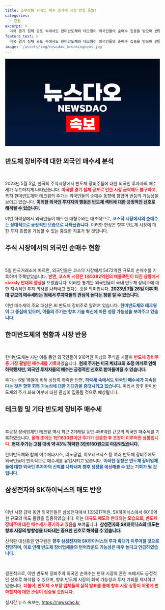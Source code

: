 ```yaml
---
title: 소부장株 외국인 매수 증가에 시장 반응 폭발!
categories:
  - 증권
excerpt: >
  미국 경기 침체 공포 속에서도 한미반도체와 테크윙이 외국인들의 순매수 집중을 받으며 반등의 신호를 보이고 있다. 급락장에서도 반도체 장비주 매수세는 주목할 만한 변화!
feature_text: >
  미국 경기 침체 공포 속에서도 한미반도체와 테크윙이 외국인들의 순매수 집중을 받으며 반등의 신호를 보이고 있다. 급락장에서도 반도체 장비주 매수세는 주목할 만한 변화!
image: '/assets/img/newsdao_breakingnews.jpg'
---
```


<p><img src="/assets/img/newsdao_breakingnews.jpg" alt="bookingtag 속보" /></p>

<h2 data-ke-size="size26">반도체 장비주에 대한 외국인 매수세 분석</h2>

<p data-ke-size="size16">&nbsp;</p>

<p>2023년 5월 5일, 한국의 주식시장에서 반도체 장비주들에 대한 외국인 투자자의 매수세가 두드러지게 나타났습니다. <b><span style="color: #ee2323;">미국발 경기 침체 공포로 인한 시장 급락에도 불구하고</span></b>, 특히 한미반도체와 테크윙의 주가는 외국인들의 순매수 동향에 힘입어 반등의 가능성을 보이고 있습니다. <b><span style="background-color: #21538527;">이러한 외국인 투자자의 행동은 반도체 섹터에 대한 긍정적인 신호로 해석될 수 있습니다.</span></b> </p>

<p>이번 하락장에서 외국인들이 매도한 대형주와는 대조적으로, <b><span style="color: #1a5490;">코스닥 시장에서의 순매수는 상대적으로 긍정적인 모습으로 나타났습니다.</span></b> 이러한 현상은 향후 반도체 시장에 대한 투자 흐름을 가늠할 수 있는 중요한 지표가 될 것입니다.</p>

<h2 data-ke-size="size26">주식 시장에서의 외국인 순매수 현황</h2>

<p data-ke-size="size16">&nbsp;</p>

<p>5일 한국거래소에 따르면, 외국인들은 코스닥 시장에서 5472억원 규모의 순매수를 기록하며 주목받았습니다. <b><span style="color: #ee2323;">반면, 코스피 시장은 1조5282억원의 매물폭탄이 터진 상황에서 starkly 반대의 양상</span></b>을 보였습니다. 이러한 통계는 외국인들이 국내 반도체 장비주에 대한 지속적인 투자 의사를 나타내고 있다는 것을 의미합니다. <b><span style="background-color: #21538527;">2023년 7월 26일 이후 최대 규모의 매수세라는 점에서 투자자들의 관심이 높다는 점을 알 수 있습니다.</span></b> </p>

<p>이번 매수세의 주요 대상은 AI 반도체 장비주로 알려져 있습니다. <b><span style="color: #1a5490;">한미반도체와 테크윙이 그 중심에 있으며, 이들의 주가는 향후 기술 혁신에 따른 성장 가능성을 보여주고 있습니다.</span></b></p>

<h2 data-ke-size="size26">한미반도체의 현황과 시장 반응</h2>

<p data-ke-size="size16">&nbsp;</p>

<p>한미반도체는 지난 이틀 동안 외국인들이 910억원 이상의 주식을 사들여 <b><span style="color: #ee2323;">반도체 장비주 중 가장 활발한 매수세를 기록</span></b>하였습니다. <b><span style="background-color: #21538527;">현재 주가는 미국 빅테크의 조정 여파로 인해 하락했지만, 외국인 투자자들의 매수는 긍정적인 신호로 받아들여질 수 있습니다.</span></b> </p>

<p>주가는 6월 18일에 비해 상당히 하락한 반면, <b><span style="color: #1a5490;">하락세 속에서도 외국인 매수세가 지속된다는 것은 향후 회복 가능성에 대한 기대감을 증대시키고 있습니다.</span></b> 따라서 향후 한미반도체의 주가 회복 여부에 대한 관심이 집중될 것으로 예상됩니다.</p>

<h2 data-ke-size="size26">테크윙 및 기타 반도체 장비주 매수세</h2>

<p data-ke-size="size16">&nbsp;</p>

<p>후공정 장비업체인 테크윙 역시 최근 2거래일 동안 456억원 규모의 외국인 매수세를 기록하였습니다. <b><span style="color: #ee2323;">올해 초에는 1만1630원이던 주가가 급등한 후 조정이 이루어진 상황입니다</span></b>. <b><span style="background-color: #21538527;">현재 주가는 고점 대비 약 43% 하락한 3만9150원으로 마감되었습니다.</span></b> </p>

<p>한미반도체와 함께 이수페타시스, 리노공업, 이오테크닉스 등 여러 반도체 장비주에도 외국인들이 연속적으로 매수세를 유입시키고 있습니다. <b><span style="color: #1a5490;">이러한 동향은 반도체 장비업체들에 대한 외국인 투자자의 신뢰를 나타내며 향후 성장을 예상해볼 수 있는 기회가 될 것입니다.</span></b></p>

<h2 data-ke-size="size26">삼성전자와 SK하이닉스의 매도 반응</h2>

<p data-ke-size="size16">&nbsp;</p>

<p>이번 시장 급락 동안 외국인들은 삼성전자에서 1조5217억원, SK하이닉스에서 6010억원 규모의 매도 물량을 집중하였습니다. 이는 <b><span style="color: #ee2323;">대규모 매도와 반대되는 모습으로, 반도체 장비주에 대한 매수세가 증가하고 있음</span></b>을 보여줍니다. <b><span style="background-color: #21538527;">삼성전자와 SK하이닉스의 매도는 향후 시장의 방향성을 나타내는 중요한 신호로 해석될 수 있습니다.</span></b> </p>

<p>신석환 대신증권 연구원은 <b><span style="color: #1a5490;">향후 삼성전자와 SK하이닉스의 투자 확대가 이루어질 것으로 전망하며, 이로 인해 반도체 장비업체들의 턴어라운드 가능성은 매우 높다고 언급하였습니다.</span></b></p>

<p data-ke-size="size16">&nbsp;</p>

<p>결론적으로, 이번 반도체 장비주의 외국인 순매수는 현재 시장의 혼란 속에서도 긍정적인 신호로 해석될 수 있으며, 향후 반도체 시장의 회복 가능성과 투자 기회를 제시하고 있습니다. <b><span style="color: #ee2323;">더불어, 반도체 소부장 업체들의 실적 발표를 통해 향후 시장 상황이 어떻게 변화할지에 대한 관심이 집중될 것입니다.</span></b></p>
실시간 뉴스 속보는, <a href="https://newsdao.kr" rel="dofollow">https://newsdao.kr</a>


